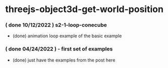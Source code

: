 # threejs-object3d-get-world-position

### ( done 10/12/2022 ) s2-1-loop-conecube
* (done) animation loop example of the basic example

### ( done 04/24/2022 ) - first set of examples
* (done) just have the examples from the post here